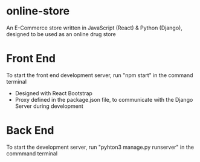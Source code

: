 # online-store
An E-Commerce store written in JavaScript (React) & Python (Django), designed to be used as an online drug store
# Front End 
To start the front end development server, run "npm start" in the command terminal
- Designed with React Bootstrap
- Proxy defined in the package.json file, to communicate with the Django Server during development
# Back End 
To start the development server, run "pyhton3 manage.py runserver" in the commmand terminal
